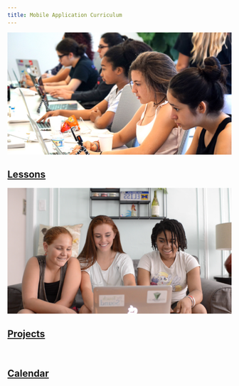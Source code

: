 ```yaml
---
title: Mobile Application Curriculum
---
```


<section class="class-page">
  <a class="class-page-card" href="{{ site.url }}/swift-ios/lessons">
    <img src="../assets/images/girls-coding-1.jpg" alt="">
    <h2>Lessons</h2>
  </a>
  <a href="{{ site.url }}/swift-ios/projects" class="class-page-card">
    <img src="../assets/images/girls-coding-2.png" alt="">
    <h2>Projects</h2>
  </a>
  <a href="{{ site.url }}/swift-ios/calendar" class="class-page-card">
    <img src="../assets/images/girls-coding-4.png" alt="">
    <h2>Calendar</h2>
  </a>
</section>
